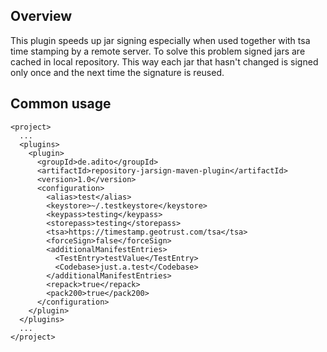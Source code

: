 Overview
--------
This plugin speeds up jar signing especially when used together with tsa time stamping by a remote server.
To solve this problem signed jars are cached in local repository. This way each jar that hasn't changed is signed only once and the next time the signature is reused.

Common usage
------------
```
<project>
  ...
  <plugins>
    <plugin>
      <groupId>de.adito</groupId>
      <artifactId>repository-jarsign-maven-plugin</artifactId>
      <version>1.0</version>
      <configuration>
        <alias>test</alias>
        <keystore>~/.testkeystore</keystore>
        <keypass>testing</keypass>
        <storepass>testing</storepass>
        <tsa>https://timestamp.geotrust.com/tsa</tsa>
        <forceSign>false</forceSign>
        <additionalManifestEntries>
          <TestEntry>testValue</TestEntry>
          <Codebase>just.a.test</Codebase>
        </additionalManifestEntries>
        <repack>true</repack>
        <pack200>true</pack200>
      </configuration>
    </plugin>
  </plugins>
  ...
</project>
```
